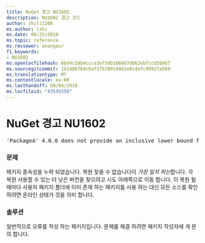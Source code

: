 ```yaml
---
title: NuGet 경고 NU1602
description: NU1602 경고 코드
author: zhili1208
ms.author: lzhi
ms.date: 06/25/2018
ms.topic: reference
ms.reviewer: anangaur
f1_keywords:
- NU1602
ms.openlocfilehash: 6bd4c18b4ccca3ef3db1660d7d862ebfccd5b067
ms.sourcegitcommit: 1d1406764c6af5fb7801d462e0c4afc9092fa569
ms.translationtype: MT
ms.contentlocale: ko-KR
ms.lasthandoff: 09/04/2018
ms.locfileid: "43545550"
---
```

# <a name="nuget-warning-nu1602"></a>NuGet 경고 NU1602

<pre>'PackageA' 4.0.0 does not provide an inclusive lower bound for dependency 'PackageB' (> 3.5.0). An approximate best match of 3.6.0 was resolved.</pre>

### <a name="issue"></a>문제
패키지 종속성을 누락 되었습니다. 복원 찾을 수 없습니다이 *가장 일치 하는*합니다. 각 복원 사용할 수 있는 더 낮은 버전을 찾으려고 시도 아래쪽으로 이동 합니다. 이 복원 될 때마다 사용자 패키지 폴더에 이미 존재 하는 패키지를 사용 하는 대신 모든 소스를 확인 하려면 온라인 상태가 것을 의미 합니다.

### <a name="solution"></a>솔루션
일반적으로 오류를 작성 하는 패키지입니다. 문제를 해결 하려면 패키지 작성자에 게 문의 합니다.